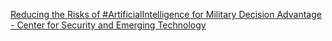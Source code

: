 [Reducing the Risks of #ArtificialIntelligence for Military Decision Advantage - Center for Security and Emerging Technology](https://qi.tc/qi/112004)